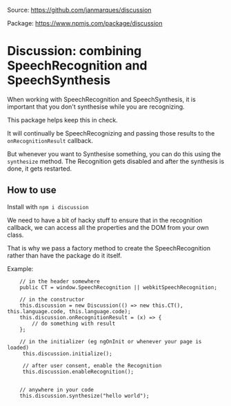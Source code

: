 Source: https://github.com/janmarques/discussion

Package: https://www.npmjs.com/package/discussion

# Discussion: combining SpeechRecognition and SpeechSynthesis
When working with SpeechRecognition and SpeechSynthesis, it is important that you don't synthesise while you are recognizing.

This package helps keep this in check. 

It will continually be SpeechRecognizing and passing those results to the `onRecognitionResult` callback.

But whenever you want to Synthesise something, you can do this using the `synthesize` method. The Recognition gets disabled and after the synthesis is done, it gets restarted.

## How to use
Install with `npm i discussion`

We need to have a bit of hacky stuff to ensure that in the recognition callback, we can access all the properties and the DOM from your own class. 

That is why we pass a factory method to create the SpeechRecognition rather than have the package do it itself.

Example:
```
    // in the header somewhere
    public CT = window.SpeechRecognition || webkitSpeechRecognition; 

    // in the constructor
    this.discussion = new Discussion(() => new this.CT(), this.language.code, this.language.code);
    this.discussion.onRecognitionResult = (x) => {
        // do something with result
    };

    // in the initializer (eg ngOnInit or whenever your page is loaded)
     this.discussion.initialize();

     // after user consent, enable the Recognition
     this.discussion.enableRecognition();


    // anywhere in your code
    this.discussion.synthesize("hello world");

```
